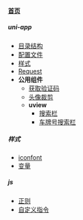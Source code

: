 
#### [首页](?file=home-首页)

##### uni-app
- [目录结构](?file=001_uni-app/001_目录结构 "目录结构")
- [配置文件](?file=001_uni-app/002_配置文件 "配置文件")
- [样式](?file=001_uni-app/003_样式 "样式")
- [Request](?file=001_uni-app/004_Request "Request")
- **公用组件**
    - [获取验证码](?file=001_uni-app/005_公用组件/001_获取验证码 "获取验证码")
    - [头像裁剪](?file=001_uni-app/005_公用组件/002_头像裁剪 "头像裁剪")
    - **uview**
        - [搜索栏](?file=001_uni-app/005_公用组件/100_uview/001_搜索栏 "搜索栏")
        - [车牌号搜索栏](?file=001_uni-app/005_公用组件/100_uview/002_车牌号搜索栏 "车牌号搜索栏")

##### 样式
- [iconfont](?file=002_样式/001_iconfont "iconfont")
- [变量](?file=002_样式/002_变量 "变量")

##### js
- [正则](?file=003_js/001_正则 "正则")
- [自定义指令](?file=003_js/002_自定义指令 "自定义指令")
